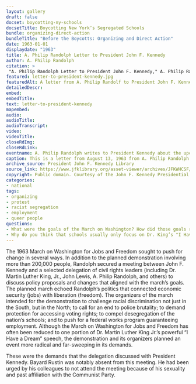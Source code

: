 ```yaml
--- 
layout: gallery
draft: false
docset: boycotting-ny-schools
docsetTitle: Boycotting New York’s Segregated Schools
bundle: organizing-direct-action
bundleTitle: "Before the Boycotts: Organizing and Direct Action"
date: 1963-01-01
displaydate: "1963"
title: A. Philip Randolph Letter to President John F. Kennedy
author: A. Philip Randolph
citation: >
 "A. Philip Randolph Letter to President John F. Kennedy," A. Philip Randolph, in New York City Civil Rights History Project, Accessed: [Month Day, Year], https://nyccivilrightshistory.org/gallery/letter-to-president-kennedy.
featured: letter-to-president-kennedy.jpg
featuredAlt: A letter from A. Philip Randolf to President John F. Kennedy
detailedDescr: 
embed: 
embedTitle: 
text: letter-to-president-kennedy
mapembed: 
audio: 
audioTitle: 
audioTranscript: 
video: 
videoTitle: 
closeRdImg: 
closeRdLink: 
eventname: A. Philip Randolph writes to President Kennedy about the upcoming March on Washington for Jobs and Freedom.
caption: This is a letter from August 13, 1963 from A. Philip Randolph to President Kennedy about the upcoming March on Washington for Jobs and Freedom, including a request for the President to meet with the sponsoring Committee.
archive_source: President John F. Kennedy Library
source_link: https://www.jfklibrary.org/asset-viewer/archives/JFKWHCSF/0365/JFKWHCSF-0365-007?image_identifier=JFKWHCSF-0365-007-p0007
copyright: Public domain. Courtesy of the John F. Kennedy Presidential Library.
categories: 
- national
tags: 
- organizing
- protest
- racist segregation
- employment
- queer people
questions:
- What were the goals of the March on Washington? How did those goals relate to A. Philip Randolph’s previous career as the president of the Brotherhood of Sleeping Car Porters?
- Why do you think that schools usually only focus on Dr. King’s "I Have a Dream" speech when teaching the March on Washington?
--- 
```


The 1963 March on Washington for Jobs and Freedom sought to push for change in several ways. In addition to the planned demonstration involving more than 200,000 people, Randolph secured a meeting between John F. Kennedy and a selected delegation of civil rights leaders (including Dr. Martin Luther King, Jr., John Lewis, A. Philip Randolph, and others) to discuss policy proposals and changes that aligned with the march’s goals. The planned march echoed Randolph’s politics that connected economic security (jobs) with liberation (freedom). The organizers of the march intended for the demonstration to challenge racial discrimination not just in the South, but in the North; to call for an end to police brutality; to demand protection for accessing voting rights; to compel desegregation of the nation’s schools; and to push for a federal works program guaranteeing employment. Although the March on Washington for Jobs and Freedom has often been reduced to one portion of Dr. Martin Luther King Jr.’s powerful “I Have a Dream” speech, the demonstration and its organizers planned an event more radical and far-sweeping in its demands.

These were the demands that the delegation discussed with President Kennedy. Bayard Rustin was notably absent from this meeting. He had been urged by his colleagues to not attend the meeting because of his sexuality and past affiliation with the Communist Party.
